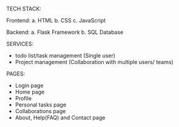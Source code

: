 TECH STACK:

Frontend:
	a. HTML
	b. CSS
	c. JavaScript

Backend:
	a. Flask Framework
	b. SQL Database

SERVICES:

- todo list/task management (Single user)
- Project management (Collaboration with multiple users/ teams)

PAGES:

- Login page
- Home page
- Profile
- Personal tasks page
- Collaborations page
- About, Help(FAQ) and Contact page